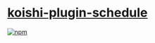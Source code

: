 # [koishi-plugin-schedule](https://koishijs.github.io/plugins/schedule.html)

[![npm](https://img.shields.io/npm/v/koishi-plugin-schedule?style=flat-square)](https://www.npmjs.com/package/koishi-plugin-schedule)

